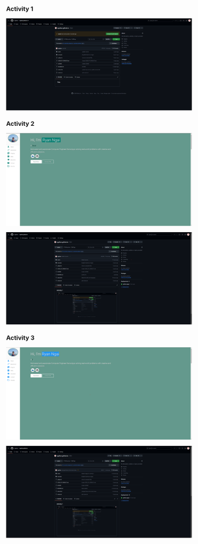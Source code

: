 ### Activity 1
<p align="center"> 
  <kbd>
    <a href="https://varadbhogayata.github.io" target="_blank"><img src="assets/img/ECE444_activity_1.png">
  </a>
  </kbd>
</p>

### Activity 2
<p align="center"> 
  <kbd>
    <a href="https://varadbhogayata.github.io" target="_blank"><img src="assets/img/activity_2_homepage.png">
  </a>
  </kbd>
</p>
<p align="center"> 
  <kbd>
    <a href="https://varadbhogayata.github.io" target="_blank"><img src="assets/img/activity_2_repo.png">
  </a>
  </kbd>
</p>

### Activity 3
<p align="center"> 
  <kbd>
    <a href="https://varadbhogayata.github.io" target="_blank"><img src="assets/img/activity_3_homepage.png">
  </a>
  </kbd>
</p>
<p align="center"> 
  <kbd>
    <a href="https://varadbhogayata.github.io" target="_blank"><img src="assets/img/activity_3_repo.png">
  </a>
  </kbd>
</p>